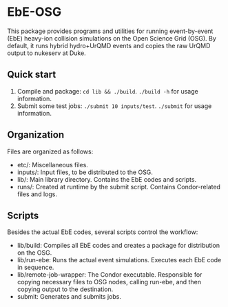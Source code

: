 # EbE-OSG

This package provides programs and utilities for running event-by-event (EbE) heavy-ion collision
simulations on the Open Science Grid (OSG).  By default, it runs hybrid hydro+UrQMD events and
copies the raw UrQMD output to nukeserv at Duke.


## Quick start

  1. Compile and package:  `cd lib && ./build`.  `./build -h` for usage information.
  2. Submit some test jobs:  `./submit 10 inputs/test`.  `./submit` for usage information.


## Organization 

Files are organized as follows:

  * etc/:  Miscellaneous files.
  * inputs/:  Input files, to be distributed to the OSG.
  * lib/:  Main library directory.  Contains the EbE codes and scripts.
  * runs/:  Created at runtime by the submit script.  Contains Condor-related files and logs.


## Scripts

Besides the actual EbE codes, several scripts control the workflow:

  * lib/build:  Compiles all EbE codes and creates a package for distribution on the OSG.
  * lib/run-ebe:  Runs the actual event simulations.  Executes each EbE code in sequence.
  * lib/remote-job-wrapper:  The Condor executable.  Responsible for copying necessary files to OSG
      nodes, calling run-ebe, and then copying output to the destination.
  * submit:  Generates and submits jobs.
